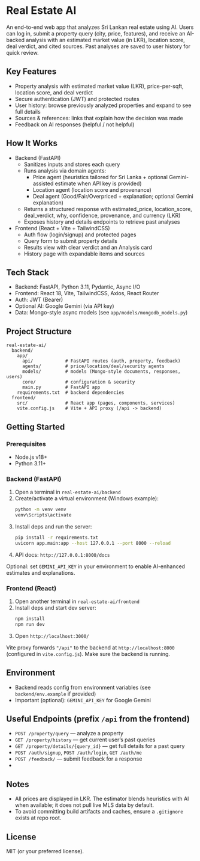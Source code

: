 # Real Estate AI

An end-to-end web app that analyzes Sri Lankan real estate using AI. Users can log in, submit a property query (city, price, features), and receive an AI-backed analysis with an estimated market value (in LKR), location score, deal verdict, and cited sources. Past analyses are saved to user history for quick review.

## Key Features
- Property analysis with estimated market value (LKR), price-per-sqft, location score, and deal verdict
- Secure authentication (JWT) and protected routes
- User history: browse previously analyzed properties and expand to see full details
- Sources & references: links that explain how the decision was made
- Feedback on AI responses (helpful / not helpful)

## How It Works
- Backend (FastAPI)
  - Sanitizes inputs and stores each query
  - Runs analysis via domain agents:
    - Price agent (heuristics tailored for Sri Lanka + optional Gemini-assisted estimate when API key is provided)
    - Location agent (location score and provenance)
    - Deal agent (Good/Fair/Overpriced + explanation; optional Gemini explanation)
  - Returns a structured response with estimated_price, location_score, deal_verdict, why, confidence, provenance, and currency (LKR)
  - Exposes history and details endpoints to retrieve past analyses
- Frontend (React + Vite + TailwindCSS)
  - Auth flow (login/signup) and protected pages
  - Query form to submit property details
  - Results view with clear verdict and an Analysis card
  - History page with expandable items and sources

## Tech Stack
- Backend: FastAPI, Python 3.11, Pydantic, Async I/O
- Frontend: React 18, Vite, TailwindCSS, Axios, React Router
- Auth: JWT (Bearer)
- Optional AI: Google Gemini (via API key)
- Data: Mongo-style async models (see `app/models/mongodb_models.py`)

## Project Structure
```
real-estate-ai/
  backend/
    app/
      api/            # FastAPI routes (auth, property, feedback)
      agents/         # price/location/deal/security agents
      models/         # models (Mongo-style documents, responses, users)
      core/           # configuration & security
      main.py         # FastAPI app
    requirements.txt  # backend dependencies
  frontend/
    src/              # React app (pages, components, services)
    vite.config.js    # Vite + API proxy (/api -> backend)
```

## Getting Started
### Prerequisites
- Node.js v18+
- Python 3.11+

### Backend (FastAPI)
1. Open a terminal in `real-estate-ai/backend`
2. Create/activate a virtual environment (Windows example):
   ```bash
   python -m venv venv
   venv\Scripts\activate
   ```
3. Install deps and run the server:
   ```bash
   pip install -r requirements.txt
   uvicorn app.main:app --host 127.0.0.1 --port 8000 --reload
   ```
4. API docs: `http://127.0.0.1:8000/docs`

Optional: set `GEMINI_API_KEY` in your environment to enable AI-enhanced estimates and explanations.

### Frontend (React)
1. Open another terminal in `real-estate-ai/frontend`
2. Install deps and start dev server:
   ```bash
   npm install
   npm run dev
   ```
3. Open `http://localhost:3000/`

Vite proxy forwards `"/api"` to the backend at `http://localhost:8000` (configured in `vite.config.js`). Make sure the backend is running.

## Environment
- Backend reads config from environment variables (see `backend/env.example` if provided)
- Important (optional): `GEMINI_API_KEY` for Google Gemini

## Useful Endpoints (prefix `/api` from the frontend)
- `POST /property/query` — analyze a property
- `GET /property/history` — get current user’s past queries
- `GET /property/details/{query_id}` — get full details for a past query
- `POST /auth/signup`, `POST /auth/login`, `GET /auth/me`
- `POST /feedback/` — submit feedback for a response
- 

## Notes
- All prices are displayed in LKR. The estimator blends heuristics with AI when available; it does not pull live MLS data by default.
- To avoid committing build artifacts and caches, ensure a `.gitignore` exists at repo root.
## License
MIT (or your preferred license).